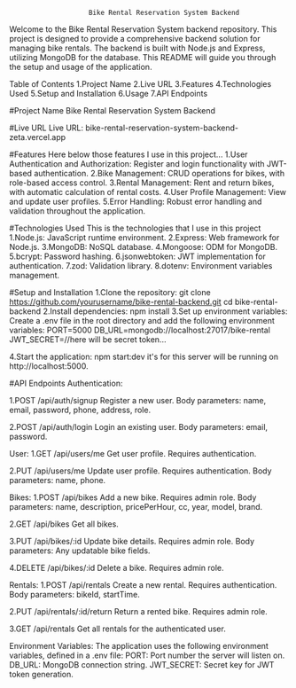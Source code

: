                         Bike Rental Reservation System Backend

Welcome to the Bike Rental Reservation System backend repository. This project is designed to provide a comprehensive backend solution for managing bike rentals. The backend is built with Node.js and Express, utilizing MongoDB for the database. This README will guide you through the setup and usage of the application.

Table of Contents
1.Project Name
2.Live URL
3.Features
4.Technologies Used
5.Setup and Installation
6.Usage
7.API Endpoints

#Project Name
Bike Rental Reservation System Backend

#Live URL
Live URL: bike-rental-reservation-system-backend-zeta.vercel.app

#Features
Here below those features I use in this project... 
1.User Authentication and Authorization: Register and login functionality with JWT-based authentication.
2.Bike Management: CRUD operations for bikes, with role-based access control.
3.Rental Management: Rent and return bikes, with automatic calculation of rental costs.
4.User Profile Management: View and update user profiles.
5.Error Handling: Robust error handling and validation throughout the application.

#Technologies Used
This is the technologies that I use in this project
1.Node.js: JavaScript runtime environment.
2.Express: Web framework for Node.js.
3.MongoDB: NoSQL database.
4.Mongoose: ODM for MongoDB.
5.bcrypt: Password hashing.
6.jsonwebtoken: JWT implementation for authentication.
7.zod: Validation library.
8.dotenv: Environment variables management.

#Setup and Installation
1.Clone the repository: git clone https://github.com/yourusername/bike-rental-backend.git
cd bike-rental-backend
2.Install dependencies: npm install
3.Set up environment variables: Create a .env file in the root directory and add the following environment variables: 
PORT=5000
DB_URL=mongodb://localhost:27017/bike-rental
JWT_SECRET=//here will be secret token...

4.Start the application: npm start:dev it's for this server will be running on http://localhost:5000.

#API Endpoints
Authentication:

1.POST /api/auth/signup
Register a new user.
Body parameters: name, email, password, phone, address, role.

2.POST /api/auth/login
Login an existing user.
Body parameters: email, password.

User: 
1.GET /api/users/me
Get user profile. Requires authentication.

2.PUT /api/users/me
Update user profile. Requires authentication.
Body parameters: name, phone.

Bikes:
1.POST /api/bikes
Add a new bike. Requires admin role.
Body parameters: name, description, pricePerHour, cc, year, model, brand.

2.GET /api/bikes
Get all bikes.

3.PUT /api/bikes/:id
Update bike details. Requires admin role.
Body parameters: Any updatable bike fields.

4.DELETE /api/bikes/:id
Delete a bike. Requires admin role.

Rentals:
1.POST /api/rentals
Create a new rental. Requires authentication.
Body parameters: bikeId, startTime.

2.PUT  /api/rentals/:id/return 
Return a rented bike. Requires admin role.

3.GET /api/rentals
Get all rentals for the authenticated user.

Environment Variables:
The application uses the following environment variables, defined in a .env file:
PORT: Port number the server will listen on.
DB_URL: MongoDB connection string.
JWT_SECRET: Secret key for JWT token generation.